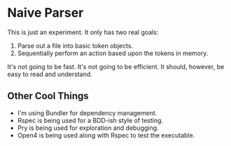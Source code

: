 Naive Parser
======

This is just an experiment. It only has two real goals:

1. Parse out a file into basic token objects.
2. Sequentially perform an action based upon the tokens in memory.

It's not going to be fast. It's not going to be efficient.
It should, however, be easy to read and understand.

Other Cool Things
------

- I'm using Bundler for dependency management.
- Rspec is being used for a BDD-ish style of testing.
- Pry is being used for exploration and debugging.
- Open4 is being used along with Rspec to test the executable.

